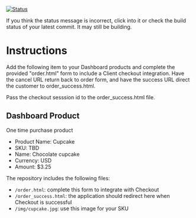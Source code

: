 [![Status](https://img.shields.io/badge/status-SUBMITTABLE%20COMMIT:%208697dd12f0d41dda5943b2a5b1a96a41c2413812-brightgreen.svg)](https://github.com/andremcb/bakery_scaffold_AApE3fQi8zR0pcdo/commit/8697dd12f0d41dda5943b2a5b1a96a41c2413812)





























































































If you think the status message is incorrect, click into it or check the build status of your latest commit. It may still be building.

# Instructions 

Add the following item to your Dashboard products and complete the provided "order.html" form to include a Client checkout integration. Have the cancel URL return back to order form, and have the success URL direct the customer to order_success.html. 

Pass the checkout sesssion id to the order_success.html file.

## Dashboard Product
One time purchase product
* Product Name: Cupcake
* SKU: TBD
* Name: Chocolate cupcake
* Currency: USD
* Amount: $3.25

The repository includes the following files:
* `/order.html`: complete this form to integrate with Checkout
* `/order_success.html`: the application should redirect here when Checkout is successful
* `/img/cupcake.jpg`: use this image for your SKU
